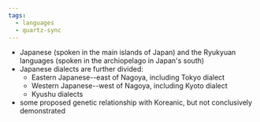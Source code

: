 ```yaml
---
tags:
  - languages
  - quartz-sync
---
```

- Japanese (spoken in the main islands of Japan) and the Ryukyuan languages (spoken in the archiopelago in Japan's south)
- Japanese dialects are further divided:
    - Eastern Japanese--east of Nagoya, including Tokyo dialect
    - Western Japanese--west of Nagoya, including Kyoto dialect
    - Kyushu dialects
- some proposed genetic relationship with Koreanic, but not conclusively demonstrated